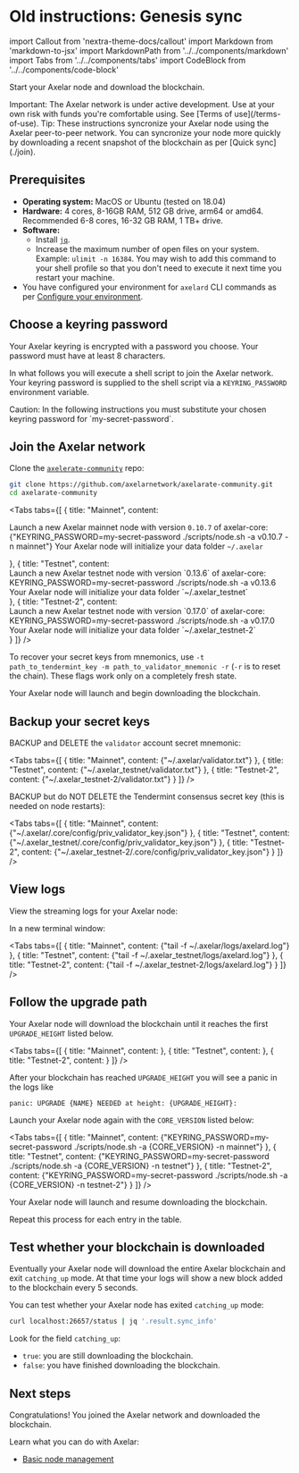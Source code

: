 # Old instructions: Genesis sync

import Callout from 'nextra-theme-docs/callout'
import Markdown from 'markdown-to-jsx'
import MarkdownPath from '../../components/markdown'
import Tabs from '../../components/tabs'
import CodeBlock from '../../components/code-block'

Start your Axelar node and download the blockchain.

<Callout type="error" emoji="🔥">
  Important: The Axelar network is under active development. Use at your own risk with funds you're comfortable using. See [Terms of use](/terms-of-use).
</Callout>

<Callout emoji="💡">
  Tip: These instructions syncronize your Axelar node using the Axelar peer-to-peer network. You can syncronize your node more quickly by downloading a recent snapshot of the blockchain as per [Quick sync](./join).
</Callout>

## Prerequisites

- **Operating system:** MacOS or Ubuntu (tested on 18.04)
- **Hardware:** 4 cores, 8-16GB RAM, 512 GB drive, arm64 or amd64. Recommended 6-8 cores, 16-32 GB RAM, 1 TB+ drive.
- **Software:**
  - Install [`jq`](https://stedolan.github.io/jq/download/).
  - Increase the maximum number of open files on your system. Example: `ulimit -n 16384`. You may wish to add this command to your shell profile so that you don't need to execute it next time you restart your machine.
- You have configured your environment for `axelard` CLI commands as per [Configure your environment](/node/config-cli).

## Choose a keyring password

Your Axelar keyring is encrypted with a password you choose. Your password must have at least 8 characters.

In what follows you will execute a shell script to join the Axelar network. Your keyring password is supplied to the shell script via a `KEYRING_PASSWORD` environment variable.

<Callout type="warning" emoji="⚠️">
  Caution: In the following instructions you must substitute your chosen keyring password for `my-secret-password`.
</Callout>

## Join the Axelar network

Clone the [`axelerate-community`](https://github.com/axelarnetwork/axelarate-community) repo:

```bash
git clone https://github.com/axelarnetwork/axelarate-community.git
cd axelarate-community
```

<Tabs tabs={[
{
title: "Mainnet",
content: <div>
Launch a new Axelar mainnet node with version <Markdown>`0.10.7`</Markdown> of axelar-core:
<CodeBlock language="bash">
{"KEYRING_PASSWORD=my-secret-password ./scripts/node.sh -a v0.10.7 -n mainnet"}
</CodeBlock>
Your Axelar node will initialize your data folder <Markdown>`~/.axelar`</Markdown>

</div>
},
{
title: "Testnet",
content: <div>
Launch a new Axelar testnet node with version `0.13.6` of axelar-core:
<CodeBlock language="bash">
KEYRING_PASSWORD=my-secret-password ./scripts/node.sh -a v0.13.6
</CodeBlock>
Your Axelar node will initialize your data folder `~/.axelar_testnet`
</div>
},
{
title: "Testnet-2",
content: <div>
Launch a new Axelar testnet node with version `0.17.0` of axelar-core:
<CodeBlock language="bash">
KEYRING_PASSWORD=my-secret-password ./scripts/node.sh -a v0.17.0
</CodeBlock>
Your Axelar node will initialize your data folder `~/.axelar_testnet-2`
</div>
}
]} />

To recover your secret keys from mnemonics, use `-t path_to_tendermint_key -m path_to_validator_mnemonic -r` (`-r` is to reset the chain). These flags work only on a completely fresh state.

Your Axelar node will launch and begin downloading the blockchain.

## Backup your secret keys

BACKUP and DELETE the `validator` account secret mnemonic:

<Tabs tabs={[
{
title: "Mainnet",
content: <CodeBlock>
{"~/.axelar/validator.txt"}
</CodeBlock>
},
{
title: "Testnet",
content: <CodeBlock>
{"~/.axelar_testnet/validator.txt"}
</CodeBlock>
},
{
title: "Testnet-2",
content: <CodeBlock>
{"~/.axelar_testnet-2/validator.txt"}
</CodeBlock>
}
]} />

BACKUP but do NOT DELETE the Tendermint consensus secret key (this is needed on node restarts):

<Tabs tabs={[
{
title: "Mainnet",
content: <CodeBlock>
{"~/.axelar/.core/config/priv_validator_key.json"}
</CodeBlock>
},
{
title: "Testnet",
content: <CodeBlock>
{"~/.axelar_testnet/.core/config/priv_validator_key.json"}
</CodeBlock>
},
{
title: "Testnet-2",
content: <CodeBlock>
{"~/.axelar_testnet-2/.core/config/priv_validator_key.json"}
</CodeBlock>
}
]} />

## View logs

View the streaming logs for your Axelar node:

In a new terminal window:

<Tabs tabs={[
{
title: "Mainnet",
content: <CodeBlock language="bash">
{"tail -f ~/.axelar/logs/axelard.log"}
</CodeBlock>
},
{
title: "Testnet",
content: <CodeBlock language="bash">
{"tail -f ~/.axelar_testnet/logs/axelard.log"}
</CodeBlock>
},
{
title: "Testnet-2",
content: <CodeBlock language="bash">
{"tail -f ~/.axelar_testnet-2/logs/axelard.log"}
</CodeBlock>
}
]} />

## Follow the upgrade path

Your Axelar node will download the blockchain until it reaches the first `UPGRADE_HEIGHT` listed below.

<Tabs tabs={[
{
title: "Mainnet",
content: <MarkdownPath src="/md/mainnet/upgrade-path.md" />
},
{
title: "Testnet",
content: <MarkdownPath src="/md/testnet/upgrade-path.md" />
},
{
title: "Testnet-2",
content: <MarkdownPath src="/md/testnet-2/upgrade-path.md" />
}
]} />

After your blockchain has reached `UPGRADE_HEIGHT` you will see a panic in the logs like

```
panic: UPGRADE {NAME} NEEDED at height: {UPGRADE_HEIGHT}:
```

Launch your Axelar node again with the `CORE_VERSION` listed below:

<Tabs tabs={[
{
title: "Mainnet",
content: <CodeBlock language="bash">
{"KEYRING_PASSWORD=my-secret-password ./scripts/node.sh -a {CORE_VERSION} -n mainnet"}
</CodeBlock>
},
{
title: "Testnet",
content: <CodeBlock language="bash">
{"KEYRING_PASSWORD=my-secret-password ./scripts/node.sh -a {CORE_VERSION} -n testnet"}
</CodeBlock>
},
{
title: "Testnet-2",
content: <CodeBlock language="bash">
{"KEYRING_PASSWORD=my-secret-password ./scripts/node.sh -a {CORE_VERSION} -n testnet-2"}
</CodeBlock>
}
]} />

Your Axelar node will launch and resume downloading the blockchain.

Repeat this process for each entry in the table.

## Test whether your blockchain is downloaded

Eventually your Axelar node will download the entire Axelar blockchain and exit `catching_up` mode. At that time your logs will show a new block added to the blockchain every 5 seconds.

You can test whether your Axelar node has exited `catching_up` mode:

```bash
curl localhost:26657/status | jq '.result.sync_info'
```

Look for the field `catching_up`:

- `true`: you are still downloading the blockchain.
- `false`: you have finished downloading the blockchain.

## Next steps

Congratulations! You joined the Axelar network and downloaded the blockchain.

Learn what you can do with Axelar:

- [Basic node management](./basic)
